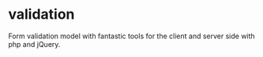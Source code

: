 # validation
Form validation model with fantastic tools for the client and server side with php and jQuery.

